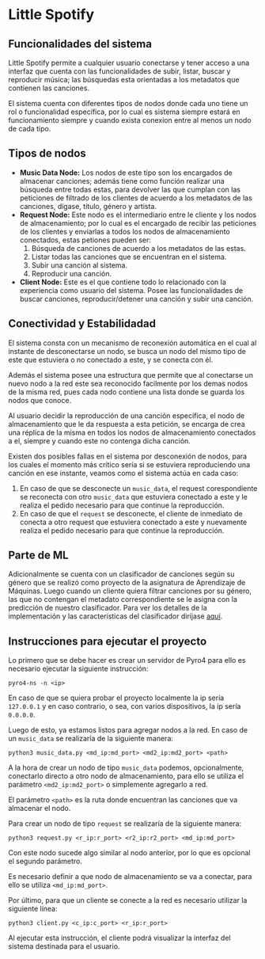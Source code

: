# Little Spotify

## Funcionalidades del sistema 

Little Spotify permite a cualquier usuario conectarse y tener acceso a una interfaz que cuenta con las funcionalidades de subir, listar, buscar y reproducir música; las búsquedas esta orientadas a los metadatos que contienen las canciones. 

El sistema cuenta con diferentes tipos de nodos donde cada uno tiene un rol o funcionalidad específica, por lo cual es sistema siempre estará en funcionamiento siempre y cuando exista conexion entre al menos un nodo de cada tipo. 

## Tipos de nodos

- **Music Data Node:** Los nodos de este tipo son los encargados de almacenar canciones; además tiene como función realizar una búsqueda entre todas estas, para devolver las que cumplan con las peticiones de filtrado de los clientes de acuerdo a los metadatos de las canciones, dígase, título, género y artista. 
- **Request Node:** Este nodo es el intermediario entre le cliente y los nodos de almacenamiento; por lo cual es el encargado de recibir las peticiones de los clientes y enviarlas a todos los nodos de almacenamiento conectados, estas petiones pueden ser:
    1.  Búsqueda de canciones de acuerdo a los metadatos de las estas. 
    2. Listar todas las canciones que se encuentran en el sistema.
    3. Subir una canción al sistema.
    4. Reproducir una canción.
- **Client Node:** Este es el que contiene todo lo relacionado con la experiencia como usuario del sistema. Posee las funcionalidades de  buscar canciones, reproducir/detener una canción y subir una canción.

## Conectividad y Estabilidadad

El sistema consta con un mecanismo de reconexión automática en el cual al instante de desconectarse un nodo, se busca un nodo del mismo tipo de este que estuviera o no conectado a este, y se conecta con él. 

Además el sistema posee una estructura que permite que al conectarse un nuevo nodo a la red este sea reconocido facilmente por los demas nodos de la misma red, pues cada nodo contiene una lista donde se guarda los nodos que conoce.

Al usuario decidir la reproducción de una canción específica, el nodo de almacenamiento que le da respuesta a esta petición, se encarga de crea una réplica de la misma en todos los nodos de almacenamiento conectados a el, siempre y cuando este no contenga dicha canción.

Existen dos posibles fallas en el sistema por desconexión de nodos, para los cuales el momento más crítico sería si se estuviera reproduciendo una canción en ese instante, veamos como el sistema actúa en cada caso:
1. En caso de que se desconecte un `music_data`, el request corespondiente se reconecta con otro `music_data` que estuviera conectado a este y le realiza el pedido necesario para que continue la reproducción.
2. En caso de que el `request` se desconecte, el cliente de inmediato de conecta a otro request que estuviera conectado a este y nuevamente realiza el pedido necesario para que continue la reproducción.

## Parte de ML

Adicionalmente se cuenta con un clasificador de canciones según su género que se realizó como proyecto de la asignatura de Aprendizaje de Máquinas. Luego cuando un cliente quiera filtrar canciones por su género, las que no contengan el metadato correspondiente se le asigna con la predicción de nuestro clasificador. 
Para ver los detalles de la implementación y las características del clasificador diríjase [aquí]("https://github.com/Gusta2307/Little-Spotify/blob/main/ML/README.md").


## Instrucciones para ejecutar el proyecto

Lo primero que se debe hacer es crear un servidor de Pyro4 para ello es necesario ejecutar la siguiente instrucción:

```
pyro4-ns -n <ip>
```

En caso de que se quiera probar el proyecto localmente la ip sería `127.0.0.1` y en caso contrario, o sea, con varios dispositivos, la ip sería `0.0.0.0`.


Luego de esto, ya estamos listos para agregar nodos a la red. En caso de un `music_data` se realizaría de la siguiente manera:

```
python3 music_data.py <md_ip:md_port> <md2_ip:md2_port> <path>
```

A la hora de crear un nodo de tipo `music_data` podemos, opcionalmente, conectarlo directo a otro nodo de almacenamiento, para ello se utiliza el parámetro `<md2_ip:md2_port>` o simplemente agregarlo a red. 

El parámetro `<path>` es la ruta donde encuentran las canciones que va almacenar el nodo. 

Para crear un nodo de tipo `request` se realizaría de la siguiente manera:


```
python3 request.py <r_ip:r_port> <r2_ip:r2_port> <md_ip:md_port>
```

Con este nodo sucede algo similar al nodo anterior, por lo que es opcional el segundo parámetro.

Es necesario definir a que nodo de almacenamiento se va a conectar, para ello se utiliza `<md_ip:md_port>`. 


Por último, para que un cliente se conecte a la red es necesario utilizar la siguiente línea:

```
python3 client.py <c_ip:c_port> <r_ip:r_port>
```

Al ejecutar esta instrucción, el cliente podrá visualizar la interfaz del sistema destinada para el usuario. 








